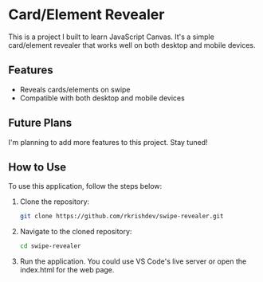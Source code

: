 # Card/Element Revealer

This is a project I built to learn JavaScript Canvas. It's a simple card/element revealer that works well on both desktop and mobile devices.

## Features

- Reveals cards/elements on swipe
- Compatible with both desktop and mobile devices

## Future Plans

I'm planning to add more features to this project. Stay tuned!

## How to Use

To use this application, follow the steps below:

1. Clone the repository:
    ```bash
    git clone https://github.com/rkrishdev/swipe-revealer.git
    ```
2. Navigate to the cloned repository:
    ```bash
    cd swipe-revealer
    ```
3. Run the application. You could use VS Code's live server or open the index.html for the web page.